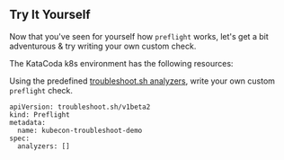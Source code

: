 ## Try It Yourself

Now that you've seen for yourself how `preflight` works, let's get a bit adventurous & try writing your own custom check.

The KataCoda k8s environment has the following resources:


Using the predefined [troubleshoot.sh analyzers](https://troubleshoot.sh/docs/analyze/), write your own custom `preflight` check.

````
apiVersion: troubleshoot.sh/v1beta2
kind: Preflight
metadata:
  name: kubecon-troubleshoot-demo
spec:
  analyzers: []
````